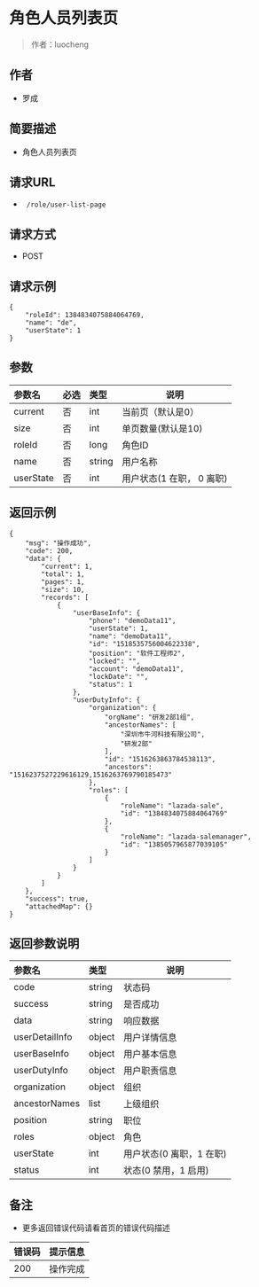 # 角色人员列表页

> 作者：luocheng

## 作者

- 罗成
    
## 简要描述

- 角色人员列表页

## 请求URL
- ` /role/user-list-page`
  
## 请求方式
- POST 

## 请求示例
```
{
    "roleId": 1384834075884064769,
    "name": "de",
    "userState": 1
}
```


## 参数

|参数名|必选|类型|说明|
|:----    |:---|:----- |-----   |
|current |否  |int | 当前页（默认是0）   |
|size |否  |int | 单页数量(默认是10)   |
|roleId |否  |long | 角色ID   |
|name |否  |string | 用户名称   |
|userState |否  |int | 用户状态(1 在职， 0 离职)   |



## 返回示例 

``` 
{
    "msg": "操作成功",
    "code": 200,
    "data": {
        "current": 1,
        "total": 1,
        "pages": 1,
        "size": 10,
        "records": [
            {
                "userBaseInfo": {
                    "phone": "demoData11",
                    "userState": 1,
                    "name": "demoData11",
                    "id": "1518535756004622338",
                    "position": "软件工程师2",
                    "locked": "",
                    "account": "demoData11",
                    "lockDate": "",
                    "status": 1
                },
                "userDutyInfo": {
                    "organization": {
                        "orgName": "研发2部1组",
                        "ancestorNames": [
                            "深圳市牛河科技有限公司",
                            "研发2部"
                        ],
                        "id": "1516263863784538113",
                        "ancestors": "1516237527229616129,1516263769790185473"
                    },
                    "roles": [
                        {
                            "roleName": "lazada-sale",
                            "id": "1384834075884064769"
                        },
                        {
                            "roleName": "lazada-salemanager",
                            "id": "1385057965877039105"
                        }
                    ]
                }
            }
        ]
    },
    "success": true,
    "attachedMap": {}
}
```


## 返回参数说明

|参数名|类型|说明|
|:-----  |:-----|-----                           |
|code | string   | 状态码 |
|success | string   | 是否成功 |
|data | string   | 响应数据 |
|userDetailInfo |  object  | 用户详情信息 |
|userBaseInfo | object   | 用户基本信息 |
|userDutyInfo | object   | 用户职责信息 |
|organization | object   | 组织 |
|ancestorNames | list   | 上级组织 |
|position | string   | 职位 |
|roles | object   | 角色 |
|userState | int   | 用户状态(0 离职，1 在职) |
|status | int   | 状态(0 禁用，1 启用) |


## 备注 

- 更多返回错误代码请看首页的错误代码描述

|错误码|提示信息|
|:----    |:---|
|200 |操作完成  |